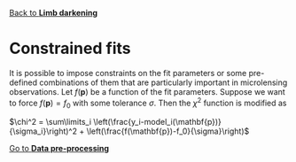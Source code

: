 [Back to **Limb darkening**](LimbDarkening.md)

# Constrained fits

It is possible to impose constraints on the fit parameters or some pre-defined combinations of them that are particularly important in microlensing observations. Let $f(\mathbf{p})$ be a function of the fit parameters. Suppose we want to force $f(\mathbf{p}) = f_0$ with some tolerance $\sigma$. Then the $\chi^2$ function is modified as

$\chi^2 = \sum\limits_i \left(\frac{y_i-model_i(\mathbf{p})}{\sigma_i}\right)^2 + \left(\frac{f(\mathbf{p})-f_0}{\sigma}\right)$

[Go to **Data pre-processing**](DataPreprocessing.md)
